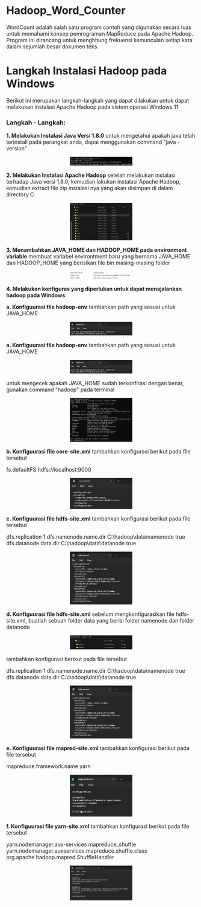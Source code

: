 # Hadoop_Word_Counter

WordCount adalah salah satu program contoh yang digunakan secara luas untuk memahami konsep pemrograman MapReduce pada Apache Hadoop. Program ini dirancang untuk menghitung frekuensi kemunculan setiap kata dalam sejumlah besar dokumen teks.

# Langkah Instalasi Hadoop pada Windows

Berikut ini merupakan langkah-langkah yang dapat dilakukan untuk dapat melakukan instalasi Apache Hadoop pada 
sistem operasi Windows 11

### Langkah - Langkah:

**1. Melakukan Instalasi Java Versi 1.8.0**
untuk mengetahui apakah java telah terinstall pada perangkat anda, dapat menggunakan command "java -version"
<p align="center" width="100%">
    <img width="33%" src="./docs/java-version.jpg"> 
</p>

**2. Melakukan Instalasi Apache Hadoop**
setelah melakukan instalasi terhadap Java versi 1.8.0, kemudian lakukan instalasi Apache Hadoop, kemudian extract
file zip instalasi nya yang akan disimpan di dalam directory C
<p align="center" width="100%">
    <img width="33%" src="./docs/hadoopfile.png"> 
</p>

**3. Menambahkan JAVA_HOME dan HADOOP_HOME pada environment variable**
membuat variabel environtment baru yang bernama JAVA_HOME dan HADOOP_HOME yang berisikan file bin masing-masing folder
<p align="center" width="100%">
    <img width="33%" src="./docs/javahadoophome.png"> 
</p>

**4. Melakukan konfiguras yang diperlukan untuk dapat menajalankan hadoop pada Windows**

**a. Konfiguurasi file hadoop-env**
tambahkan path yang sesuai untuk JAVA_HOME
<p align="center" width="100%">
    <img width="33%" src="./docs/hadoopenv.png"> 
</p>

**a. Konfiguurasi file hadoop-env**
tambahkan path yang sesuai untuk JAVA_HOME
<p align="center" width="100%">
    <img width="33%" src="./docs/hadoopenv.png">
</p>

untuk mengecek apakah JAVA_HOME sudah terkonfirasi dengan benar, gunakan command "hadoop" pada terminal
<p align="center" width="100%">
    <img width="33%" src="./docs/hadoopversion.png">
</p>

**b. Konfiguurasi file core-site.xml**
tambahkan konfigurasi berikut pada file tersebut

<configuration>
<property>
  <name>fs.defaultFS</name>
  <value>hdfs://localhost:9000</value>
 </property>
</configuration>

<p align="center" width="100%">
    <img width="33%" src="./docs/core-site.png">
</p>

**c. Konfiguurasi file hdfs-site.xml**
tambahkan konfigurasi berikut pada file tersebut

<configuration>
 <property>
  <name>dfs.replication</name>
  <value>1</value>
 </property>
 <property>
  <name>dfs.namenode.name.dir</name>
  <value>C:\hadoop\data\namenode</value>
  <final>true</final>
 </property>
 <property>
  <name>dfs.datanode.data.dir</name>
  <value>C:\hadoop\data\datanode</value>
  <final>true</final>
 </property>
</configuration>

<p align="center" width="100%">
    <img width="33%" src="./docs/hdfs.png">
</p>

**d. Konfiguurasi file hdfs-site.xml**
sebelum mengkonfigurasikan file hdfs-site.xml, buatlah sebuah folder data yang berisi folder namenode dan folder datanode
<p align="center" width="100%">
    <img width="33%" src="./docs/folder.png">
</p>

tambahkan konfigurasi berikut pada file tersebut

<configuration>
 <property>
  <name>dfs.replication</name>
  <value>1</value>
 </property>
 <property>
  <name>dfs.namenode.name.dir</name>
  <value>C:\hadoop\data\namenode</value>
  <final>true</final>
 </property>
 <property>
  <name>dfs.datanode.data.dir</name>
  <value>C:\hadoop\data\datanode</value>
  <final>true</final>
 </property>
</configuration>

<p align="center" width="100%">
    <img width="33%" src="./docs/hdfs.png">
</p>

**e. Konfiguurasi file mapred-site.xml**
tambahkan konfigurasi berikut pada file tersebut

<configuration>
 <property>
  <name>mapreduce.framework.name</name>
  <value>yarn</value>
 </property>
</configuration>

<p align="center" width="100%">
    <img width="33%" src="./docs/mapred-site.png">
</p>

**f. Konfiguurasi file yarn-site.xml**
tambahkan konfigurasi berikut pada file tersebut

<configuration>

 <property>
  <name>yarn.nodemanager.aux-services</name>
  <value>mapreduce_shuffle</value>
 </property>

 <property>
  <name>yarn.nodemanager.auxservices.mapreduce.shuffle.class</name>
  <value>org.apache.hadoop.mapred.ShuffleHandler</value>
 </property>

</configuration>

<p align="center" width="100%">
    <img width="33%" src="./docs/yarn-site.png">
</p>

